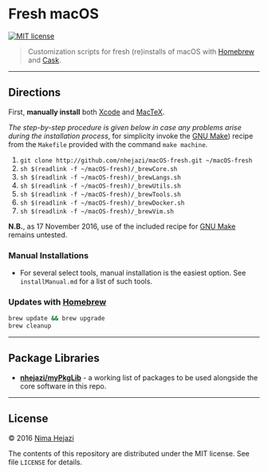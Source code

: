 # Fresh macOS

[![MIT
license](http://img.shields.io/badge/license-MIT-brightgreen.svg)](http://opensource.org/licenses/MIT)

> Customization scripts for fresh (re)installs of macOS with
> [Homebrew](http://brew.sh/) and [Cask](https://caskroom.github.io/).

---

## Directions

First, __manually install__ both
[Xcode](https://itunes.apple.com/us/app/xcode/id497799835?mt=12) and
[MacTeX](https://tug.org/mactex/downloading.html).

_The step-by-step procedure is given below in case any problems arise during the
installation process_, for simplicity invoke the [GNU
Make](https://www.gnu.org/software/make/)) recipe from the `Makefile` provided
with the command `make machine`.

1. `git clone http://github.com/nhejazi/macOS-fresh.git ~/macOS-fresh`
2. `sh $(readlink -f ~/macOS-fresh)/_brewCore.sh`
3. `sh $(readlink -f ~/macOS-fresh)/_brewLangs.sh`
4. `sh $(readlink -f ~/macOS-fresh)/_brewUtils.sh`
5. `sh $(readlink -f ~/macOS-fresh)/_brewTools.sh`
6. `sh $(readlink -f ~/macOS-fresh)/_brewDocker.sh`
7. `sh $(readlink -f ~/macOS-fresh)/_brewVim.sh`

__N.B.__, as 17 November 2016, use of the included recipe for [GNU
Make](https://www.gnu.org/software/make/) remains untested.


### Manual Installations

* For several select tools, manual installation is the easiest option. See
  `installManual.md` for a list of such tools.


### Updates with [Homebrew](http://brew.sh)
```bash
brew update && brew upgrade
brew cleanup
```

---

## Package Libraries

* __[nhejazi/myPkgLib](https://github.com/nhejazi/myPkgLib)__ - a working list
  of packages to be used alongside the core software in this repo.

---

## License

&copy; 2016 [Nima Hejazi](http://nimahejazi.org)

The contents of this repository are distributed under the MIT license. See file
`LICENSE` for details.
